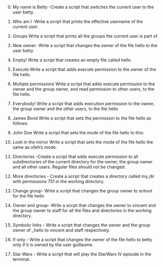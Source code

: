 0. My name is Betty -Create a script that switches the current user to the user betty.

1. Who am I -Write a script that prints the effective username of the current user.

2. Groups Write a script that prints all the groups the current user is part of.

3. New owner- Write a script that changes the owner of the file hello to the user betty.

4. Empty! Write a script that creates an empty file called hello.

5. Execute Write a script that adds execute permission to the owner of the file hello.

6. Multiple permissions Write a script that adds execute permission to the owner and the group owner, and read permission to other users, to the file hello.

7. Everybody! Write a script that adds execution permission to the owner, the group owner and the other users, to the file hello

8. James Bond Write a script that sets the permission to the file hello as follows:

9. John Doe Write a script that sets the mode of the file hello to this:

10. Look in the mirror Write a script that sets the mode of the file hello the same as olleh’s mode.

11. Directories -Create a script that adds execute permission to all subdirectories of the current directory for the owner, the group owner and all other users. Regular files should not be changed.

12. More directories - Create a script that creates a directory called my_dir with permissions 751 in the working directory.

13. Change group- Write a script that changes the group owner to school for the file hello

14. Owner and group- Write a script that changes the owner to vincent and the group owner to staff for all the files and directories in the working directory.

15. Symbolic links - Write a script that changes the owner and the group owner of _hello to vincent and staff respectively.

16. If only - Write a script that changes the owner of the file hello to betty only if it is owned by the user guillaume.

17. Star Wars - Write a script that will play the StarWars IV episode in the terminal.

